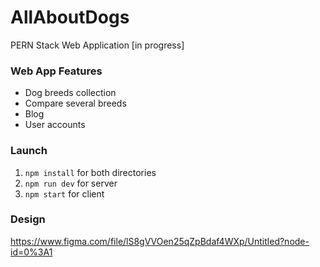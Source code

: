 # AllAboutDogs
PERN Stack Web Application [in progress]

### Web App Features
- Dog breeds collection
- Compare several breeds
- Blog
- User accounts

### Launch
1. `npm install` for both directories
2. `npm run dev` for server
3. `npm start` for client

### Design
https://www.figma.com/file/lS8gVVOen25qZpBdaf4WXp/Untitled?node-id=0%3A1
